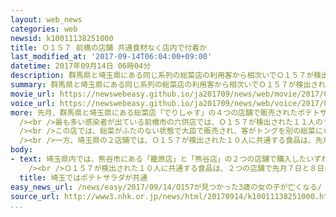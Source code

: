```yaml
---
layout: web_news
categories: web
newsid: k10011138251000
title: Ｏ１５７ 前橋の店舗 共通食材なく店内で付着か
last_modified_at: '2017-09-14T06:04:00+09:00'
datetime: 2017年09月14日 06時04分
description: 群馬県と埼玉県にある同じ系列の総菜店の利用客から相次いでＯ１５７が検出され、３歳の女の子が死亡した問題で、前橋市の店舗で感染した１１人は、ポテトサラダだけでなく炒め物を食べた人もいるなど、全員に共通する食材はないものの、いずれも同じ日に総菜を購入していることがわかりました。保健所は、この日に店内で２次的に菌が付着した可能性があると見て、感染経路の特定を進めています。
summary: 群馬県と埼玉県にある同じ系列の総菜店の利用客から相次いでＯ１５７が検出され、３歳の女の子が死亡した問題で、前橋市の店舗で感染した１１人は、ポテトサラダだけでなく炒め物を食べた人もいるなど、全員に共通する食材はないものの、いずれも同じ日に総菜を購入していることがわかりました。保健所は、この日に店内で２次的に菌が付着した可能性があると見て、感染経路の特定を進めています。
movie_url: https://newswebeasy.github.io/ja201709/news/web/movie/2017/09/14/k10011138251000.mp4
voice_url: https://newswebeasy.github.io/ja201709/news/web/voice/2017/09/14/k10011138251000.mp3
more: 先月、群馬県と埼玉県にある総菜店「でりしゃす」の４つの店舗で販売されたポテトサラダやコールスローサラダなどを食べた２２人から腸管出血性大腸菌、Ｏ１５７が検出され、このうち、前橋市の六供店のタケノコやエビの炒め物などを食べた東京の３歳の女の子が死亡しました。<br
  /><br />最も多い感染者が出ている前橋市の六供店では、Ｏ１５７が検出された１１人のうち、ポテトサラダを食べたのは４人で、それ以外のサラダ類は５人、死亡した女の子ら２人はタケノコやエビの炒め物など、加熱した総菜を食べていました。１１人に共通した食材はありませんが、いずれも先月１１日に購入した総菜を食べていて、検出されたＯ１５７の遺伝子の型も同じでした。<br
  /><br />この店では、総菜がふたのない状態で大皿で販売され、客がトングを別の総菜にも使い回せる状態だったということで、保健所は炒め物が調理されたあと、店内で販売中に菌が付着し、２次的に汚染が広がった可能性があると見て調べています。<br
  /><br />一方、埼玉県の２店舗では、Ｏ１５７が検出された１０人に共通する食品は、先月７日と８日に販売されたポテトサラダでした。各地の保健所は、感染した人の食事や行動などを改めて調べ感染経路の特定を進めています。
body:
- text: 埼玉県内では、熊谷市にある「籠原店」と「熊谷店」の２つの店舗で購入したいずれもポテトサラダを食べた１０人から０１５７が検出されました。一方で、亡くなった３歳の女の子が食べたタケノコやエビの炒め物を購入した人はいなかったということです。<br
    /><br />Ｏ１５７が検出された１０人に共通する食品は、２つの店舗で先月７日と８日に販売されたポテトサラダのみで、埼玉県は食中毒の原因はポテトサラダと見て、引き続き細菌の混入経路を調べています。
  title: 埼玉ではポテトサラダが共通
easy_news_url: /news/easy/2017/09/14/O157が見つかった3歳の女の子が亡くなる/
source_url: http://www3.nhk.or.jp/news/html/20170914/k10011138251000.html
...
```

